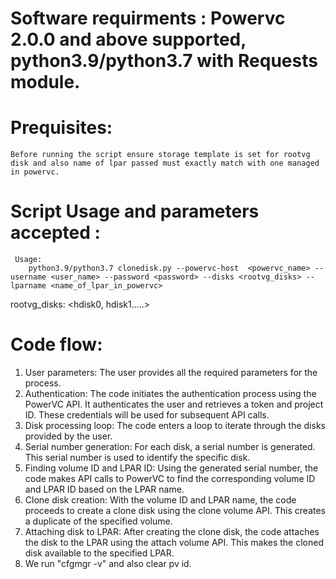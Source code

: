  # Software requirments : Powervc 2.0.0 and above supported, python3.9/python3.7 with Requests module.

  # Prequisites:
    Before running the script ensure storage template is set for rootvg disk and also name of lpar passed must exactly match with one managed in powervc. 
    
  # Script Usage and parameters accepted :
     Usage: 
        python3.9/python3.7 clonedisk.py --powervc-host  <powervc_name> --username <user_name> --password <password> --disks <rootvg_disks> --lparname <name_of_lpar_in_powervc>

  rootvg_disks: <hdisk0, hdisk1.....>

  # Code flow:

   1. User parameters: The user provides all the required parameters for the process.
   2. Authentication: The code initiates the authentication process using the PowerVC API. It authenticates the user and retrieves a token and project ID.
      These credentials will be used for subsequent API calls.
   3. Disk processing loop: The code enters a loop to iterate through the disks provided by the user.
   4. Serial number generation: For each disk, a serial number is generated. This serial number is used to identify the specific disk.
   5. Finding volume ID and LPAR ID: Using the generated serial number, the code makes API calls to PowerVC to find the corresponding volume ID
      and LPAR ID based on the LPAR name.
   6. Clone disk creation: With the volume ID and LPAR name, the code proceeds to create a clone disk using the clone volume API.
      This creates a duplicate of the specified volume.
   7. Attaching disk to LPAR: After creating the clone disk, the code attaches the disk to the LPAR using the attach volume API.
      This makes the cloned disk available to the specified LPAR.
   8. We run "cfgmgr -v" and also clear pv id.

